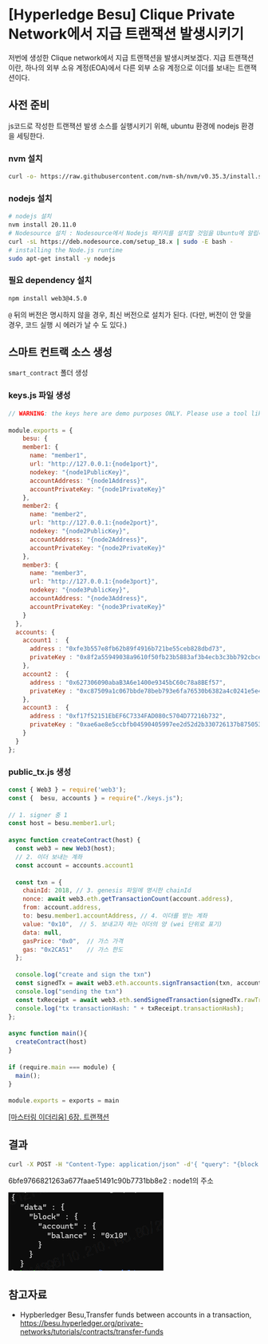 # [Hyperledge Besu] Clique Private Network에서 지급 트랜잭션 발생시키기



저번에 생성한 Clique network에서 지급 트랜잭션을 발생시켜보겠다. 지급 트랜잭션이란, 하나의 외부 소유 계정(EOA)에서 다른 외부 소유 계정으로 이더를 보내는 트랜잭션이다.



## 사전 준비



js코드로 작성한 트랜잭션 발생 소스를 실행시키기 위해, ubuntu 환경에 nodejs 환경을 세팅한다.

### nvm 설치

```sh
curl -o- https://raw.githubusercontent.com/nvm-sh/nvm/v0.35.3/install.sh | bash
```

### nodejs 설치

```sh
# nodejs 설치
nvm install 20.11.0
# Nodesource 설치 : Nodesource에서 Nodejs 패키지를 설치할 것임을 Ubuntu에 알립니다.
curl -sL https://deb.nodesource.com/setup_18.x | sudo -E bash -
# installing the Node.js runtime 
sudo apt-get install -y nodejs
```

### 필요 dependency 설치

```bash
npm install web3@4.5.0
```

`@` 뒤의 버전은 명시하지 않을 경우, 최신 버전으로 설치가 된다. (다만, 버전이 안 맞을 경우, 코드 실행 시 에러가 날 수 도 있다.)



## 스마트 컨트랙 소스 생성

`smart_contract` 폴더 생성



### keys.js 파일 생성

```js
// WARNING: the keys here are demo purposes ONLY. Please use a tool like Orchestrate or EthSigner for production, rather than hard coding private keys

module.exports = {
    besu: {
    member1: {
      name: "member1",
      url: "http://127.0.0.1:{node1port}",
      nodekey: "{node1PublicKey}",
      accountAddress: "{node1Address}",
      accountPrivateKey: "{node1PrivateKey}"
    },
    member2: {
      name: "member2",
      url: "http://127.0.0.1:{node2port}",
      nodekey: "{node2PublicKey}",
      accountAddress: "{node2Address}",
      accountPrivateKey: "{node2PrivateKey}"
    },
    member3: {
      name: "member3",
      url: "http://127.0.0.1:{node3port}",
      nodekey: "{node3PublicKey}",
      accountAddress: "{node3Address}",
      accountPrivateKey: "{node3PrivateKey}"
    }
  },
  accounts: {
    account1 :  {
      address : "0xfe3b557e8fb62b89f4916b721be55ceb828dbd73",
      privateKey : "0x8f2a55949038a9610f50fb23b5883af3b4ecb3c3bb792cbcefbd1542c692be63",
    },
    account2 :  {
      address : "0x627306090abaB3A6e1400e9345bC60c78a8BEf57",
      privateKey : "0xc87509a1c067bbde78beb793e6fa76530b6382a4c0241e5e4a9ec0a0f44dc0d3",
    },
    account3 :  {
      address : "0xf17f52151EbEF6C7334FAD080c5704D77216b732",
      privateKey : "0xae6ae8e5ccbfb04590405997ee2d52d2b330726137b875053c36d94e974d162f",
    }
  }
};

```



### public_tx.js 생성

```js
const { Web3 } = require('web3');
const {  besu, accounts } = require("./keys.js");

// 1. signer 중 1
const host = besu.member1.url;

async function createContract(host) {
  const web3 = new Web3(host);
  // 2. 이더 보내는 계좌
  const account = accounts.account1 

  const txn = {
    chainId: 2018, // 3. genesis 파일에 명시한 chainId
    nonce: await web3.eth.getTransactionCount(account.address), 
    from: account.address,
    to: besu.member1.accountAddress, // 4. 이더를 받는 계좌
    value: "0x10",  // 5. 보내고자 하는 이더의 양 (wei 단위로 표기)
    data: null,
    gasPrice: "0x0",  // 가스 가격
    gas: "0x2CA51"    // 가스 한도
  };

  console.log("create and sign the txn")
  const signedTx = await web3.eth.accounts.signTransaction(txn, account.privateKey);
  console.log("sending the txn")
  const txReceipt = await web3.eth.sendSignedTransaction(signedTx.rawTransaction);
  console.log("tx transactionHash: " + txReceipt.transactionHash);
};

async function main(){
  createContract(host)
}

if (require.main === module) {
  main();
}

module.exports = exports = main

```



[[마스터링 이더리움] 6장. 트랜잭션](https://dev-ote.tistory.com/45)



## 결과

```bash
curl -X POST -H "Content-Type: application/json" -d'{ "query": "{block {account(address: \"6bfe9766821263a677faae51491c90b7731bb8e2\") { balance }} }"}' http://localhost:8547/graphql
```

6bfe9766821263a677faae51491c90b7731bb8e2 : node1의 주소



![image-20240306170900839](./img/tx결과.png)





## 참고자료

- Hypberledger Besu,Transfer funds between accounts in a transaction, https://besu.hyperledger.org/private-networks/tutorials/contracts/transfer-funds

